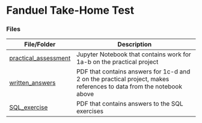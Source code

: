 # Fanduel Take-Home Test

### Files

| File/Folder | Description |
| --- | --- |
| [practical_assessment](/blob/main/practical_assessment.ipynb) | Jupyter Notebook that contains work for 1a-b on the practical project |
| [written_answers](https://github.com/h1tha/fanduel/blob/5ca770c1333ffb06120321373c8b24489a516223/written_answers.pdf) | PDF that contains answers for 1c-d and 2 on the practical project, makes references to data from the notebook above |
| [SQL_exercise](https://github.com/h1tha/fanduel/blob/dcea31fe88f9d80deeca19b39df619cdc6bec4b5/SQL_exercise.pdf) | PDF that contains answers to the SQL exercises |
